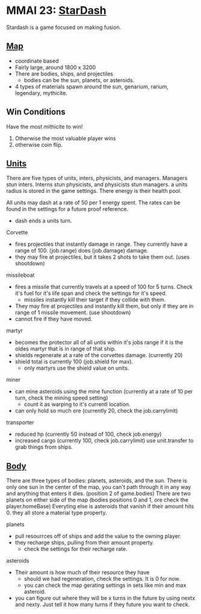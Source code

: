 # MMAI 23: [StarDash]

Stardash is a game focused on making fusion.

## [Map][Map]
- coordinate based
- Fairly large, around 1800 x 3200
- There are bodies, ships, and projectiles
	- bodies can be the sun, planets, or asteroids.
- 4 types of materials spawn around the sun, genarium, rarium, legendary, mythicite.

## Win Conditions
Have the most mithicite to win!
1. Otherwise the most valuable player wins
2. otherwise coin flip.

## [Units][Unit]
There are five types of units, inters, physicists, and managers. Managers stun inters. Interns stun physicists, and physicists stun managers.
a units radius is stored in the game settings.
There energy is their health pool.

All units may dash at a rate of 50 per 1 energy spent. The rates can be found in the settings for a future proof reference.
 - dash ends a units turn.

Corvette
 - fires projectiles that instantly damage in range. They currently have a range of 100. (job.range) does (job.damage) damage.
 - they may fire at projectiles, but it takes 2 shots to take them out. (uses shootdown)

missileboat
 - fires a missile that currently travels at a speed of 100 for 5 turns. Check it's fuel for it's life span and check the settings for it's speed.
     - missiles instantly kill their target if they collide with them.
 - They may fire at projectiles and instantly kill them, but only if they are in range of 1 missile movement. (use shootdown)
 - cannot fire if they have moved.

martyr
 - becomes the protector all of all untis within it's jobs range if it is the oldes martyr that is in range of that ship.
 - shields regenerate at a rate of the corvettes damage. (currently 20)
 - shield total is currently 100 (job.shield for max).
     - only martyrs use the shield value on units.

miner
 - can mine asteroids using the mine function (currently at a rate of 10 per turn, check the mining speed setting)
     - count it as warping to it's currentl location.
 - can only hold so much ore (currently 20, check the job.carrylimit)

transporter
 - reduced hp (currently 50 instead of 100, check job.energy)
 - increased cargo (currently 100, check job.carrylimit)
use unit.transfer to grab things from ships.

## [Body][Body]
There are three types of bodies: planets, asteroids, and the sun.
There is only one sun in the center of the map, you can't path through it in any way and anything that enters it dies. (position 2 of game.bodies)
There are two planets on either side of the map (bodies positions 0 and 1, ore check the player.homeBase)
Everyting else is asteroids that vanish if their amount hits 0.
they all store a material type property.

planets
- pull resourrces off of ships and add the value to the owning player.
- they recharge ships, pulling from their amount property.
     - check the settings for their recharge rate.

asteroids
 - Their amount is how much of their resource they have
     - should we had regeneration, check the settings. It is 0 for now.
     - you can check the map gerating settings in sets like min and max asteroid.
 - you can figure out where they will be x turns in the future by using nextx and nexty. Just tell it how many turns if they future you want to check.

[Stardash]: https://github.com/siggame/Cerveau/blob/master/games/stardash/
[Map]:  https://github.com/siggame/Cerveau/blob/master/games/stardash/game.ts
[Tile]: https://github.com/siggame/Cerveau/blob/master/games/stardash/tile.ts
[Unit]: https://github.com/siggame/Cerveau/blob/master/games/stardash/unit.ts
[Body]: https://github.com/siggame/Cerveau/blob/master/games/stardash/body.ts
[Projectle]: https://github.com/siggame/Cerveau/blob/master/games/stardash/projectile.ts